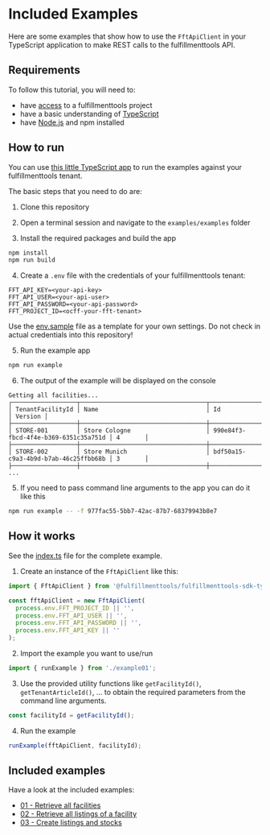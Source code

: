 # Included Examples

Here are some examples that show how to use the `FftApiClient` in your TypeScript application to make REST calls to the fulfillmenttools API.

## Requirements

To follow this tutorial, you will need to:
* have [access](https://docs.fulfillmenttools.com/api-docs/getting-started/setup-your-access-to-fulfillmenttools) to a fulfillmenttools project
* have a basic understanding of [TypeScript](https://www.typescriptlang.org/)
* have [Node.js](https://docs.npmjs.com/downloading-and-installing-node-js-and-npm) and npm installed

## How to run

You can use [this little TypeScript app](./src/index.ts) to run the examples against your fulfillmenttools tenant.

The basic steps that you need to do are:

1. Clone this repository

2. Open a terminal session and navigate to the `examples/examples` folder

3. Install the required packages and build the app

```bash
npm install
npm run build
```

4. Create a `.env` file with the credentials of your fulfillmenttools tenant:

```properties
FFT_API_KEY=<your-api-key>
FFT_API_USER=<your-api-user>
FFT_API_PASSWORD=<your-api-password>
FFT_PROJECT_ID=<ocff-your-fft-tenant>
```

Use the [env.sample](./env.sample) file as a template for your own settings.
Do not check in actual credentials into this repository!

5. Run the example app

```bash
npm run example
```

6. The output of the example will be displayed on the console

```
Getting all facilities...
┌──────────────────┬───────────────────────────────────┬──────────────────────────────────────┬─────────┐
│ TenantFacilityId │ Name                              │ Id                                   │ Version │
├──────────────────┼───────────────────────────────────┼──────────────────────────────────────┼─────────┤
│ STORE-001        │ Store Cologne                     │ 990e84f3-fbcd-4f4e-b369-6351c35a751d │ 4       │
├──────────────────┼───────────────────────────────────┼──────────────────────────────────────┼─────────┤
│ STORE-002        │ Store Munich                      │ bdf50a15-c9a3-4b9d-b7ab-46c25ffbb68b │ 3       │
├──────────────────┼───────────────────────────────────┼──────────────────────────────────────┼─────────┤
...
````

5. If you need to pass command line arguments to the app you can do it like this

```bash
npm run example -- -f 977fac55-5bb7-42ac-87b7-68379943b8e7
```

## How it works

See the [index.ts](./src/index.ts) file for the complete example.

1. Create an instance of the `FftApiClient` like this:
```typescript
import { FftApiClient } from '@fulfillmenttools/fulfillmenttools-sdk-typescript';

const fftApiClient = new FftApiClient(
  process.env.FFT_PROJECT_ID || '',
  process.env.FFT_API_USER || '',
  process.env.FFT_API_PASSWORD || '',
  process.env.FFT_API_KEY || ''
);
```

2. Import the example you want to use/run

```typescript
import { runExample } from './example01';
```

3. Use the provided utility functions like `getFacilityId()`, `getTenantArticleId()`, ... to obtain the
required parameters from the command line arguments.

```typescript
const facilityId = getFacilityId();
```

4. Run the example
```typescript
runExample(fftApiClient, facilityId);
```

## Included examples

Have a look at the included examples:

* [01 - Retrieve all facilities](./example01.md)
* [02 - Retrieve all listings of a facility](./example02.md)
* [03 - Create listings and stocks](./example03.md)
